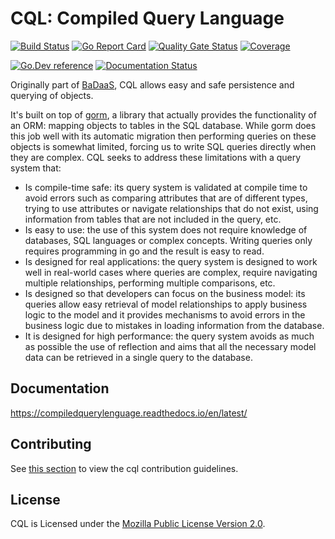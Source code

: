 # CQL: Compiled Query Language <!-- omit in toc -->

[![Build Status](https://github.com/FrancoLiberali/cql/actions/workflows/cql.yml/badge.svg?branch=main)](https://github.com/FrancoLiberali/cql/actions)
[![Go Report Card](https://goreportcard.com/badge/github.com/FrancoLiberali/cql)](https://goreportcard.com/report/github.com/FrancoLiberali/cql)
[![Quality Gate Status](https://sonarcloud.io/api/project_badges/measure?project=FrancoLiberali_cql&metric=alert_status)](https://sonarcloud.io/summary/new_code?id=FrancoLiberali_cql)
[![Coverage](https://sonarcloud.io/api/project_badges/measure?project=FrancoLiberali_cql&metric=coverage)](https://sonarcloud.io/summary/new_code?id=FrancoLiberali_cql)

[![Go.Dev reference](https://img.shields.io/badge/go.dev-reference-blue?logo=go&logoColor=white)](https://pkg.go.dev/github.com/FrancoLiberali/cql)
[![Documentation Status](https://readthedocs.org/projects/compiledquerylenguage/badge/?version=latest)](https://compiledquerylenguage.readthedocs.io/en/latest/?badge=latest)

Originally part of [BaDaaS](https://github.com/ditrit/badaas), CQL allows easy and safe persistence and querying of objects.

It's built on top of [gorm](https://gorm.io/), a library that actually provides the functionality of an ORM: mapping objects to tables in the SQL database. While gorm does this job well with its automatic migration then performing queries on these objects is somewhat limited, forcing us to write SQL queries directly when they are complex. CQL seeks to address these limitations with a query system that:

- Is compile-time safe: its query system is validated at compile time to avoid errors such as comparing attributes that are of different types, trying to use attributes or navigate relationships that do not exist, using information from tables that are not included in the query, etc.
- Is easy to use: the use of this system does not require knowledge of databases, SQL languages or complex concepts. Writing queries only requires programming in go and the result is easy to read.
- Is designed for real applications: the query system is designed to work well in real-world cases where queries are complex, require navigating multiple relationships, performing multiple comparisons, etc.
- Is designed so that developers can focus on the business model: its queries allow easy retrieval of model relationships to apply business logic to the model and it provides mechanisms to avoid errors in the business logic due to mistakes in loading information from the database.
- It is designed for high performance: the query system avoids as much as possible the use of reflection and aims that all the necessary model data can be retrieved in a single query to the database.

## Documentation

<https://compiledquerylenguage.readthedocs.io/en/latest/>

## Contributing

See [this section](../docs/contributing/contributing.md) to view the cql contribution guidelines.

## License

CQL is Licensed under the [Mozilla Public License Version 2.0](../LICENSE).
